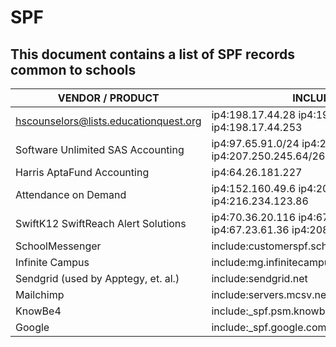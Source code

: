 # SPF

## This document contains a list of SPF records common to schools

| VENDOR / PRODUCT | INCLUDE |
| ---------- | ----------- |
| hscounselors@lists.educationquest.org | ip4:198.17.44.28 ip4:198.17.44.29 ip4:198.17.44.253 |
| Software Unlimited SAS Accounting | ip4:97.65.91.0/24 ip4:207.250.170.0/26 ip4:207.250.245.64/26 |
| Harris AptaFund Accounting | ip4:64.26.181.227 |
| Attendance on Demand | ip4:152.160.49.6 ip4:205.145.130.165 ip4:216.234.123.86 |
| SwiftK12 SwiftReach Alert Solutions | ip4:70.36.20.116 ip4:67.23.62.36 ip4:67.23.61.36 ip4:208.64.181.100 |
| SchoolMessenger | include:customerspf.schoolmessenger.com |
| Infinite Campus	| include:mg.infinitecampus.org |
| Sendgrid (used by Apptegy, et. al.) | include:sendgrid.net |
| Mailchimp	| include:servers.mcsv.net |
| KnowBe4 | include:_spf.psm.knowbe4.com |
| Google | include:_spf.google.com |
